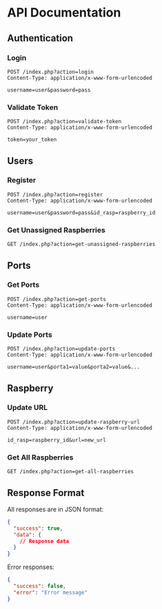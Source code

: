 # API Documentation

## Authentication

### Login

```http
POST /index.php?action=login
Content-Type: application/x-www-form-urlencoded

username=user&password=pass
```

### Validate Token

```http
POST /index.php?action=validate-token
Content-Type: application/x-www-form-urlencoded

token=your_token
```

## Users

### Register

```http
POST /index.php?action=register
Content-Type: application/x-www-form-urlencoded

username=user&password=pass&id_rasp=raspberry_id
```

### Get Unassigned Raspberries

```http
GET /index.php?action=get-unassigned-raspberries
```

## Ports

### Get Ports

```http
POST /index.php?action=get-ports
Content-Type: application/x-www-form-urlencoded

username=user
```

### Update Ports

```http
POST /index.php?action=update-ports
Content-Type: application/x-www-form-urlencoded

username=user&porta1=value&porta2=value&...
```

## Raspberry

### Update URL

```http
POST /index.php?action=update-raspberry-url
Content-Type: application/x-www-form-urlencoded

id_rasp=raspberry_id&url=new_url
```

### Get All Raspberries

```http
GET /index.php?action=get-all-raspberries
```

## Response Format

All responses are in JSON format:

```json
{
  "success": true,
  "data": {
    // Response data
  }
}
```

Error responses:

```json
{
  "success": false,
  "error": "Error message"
}
```
